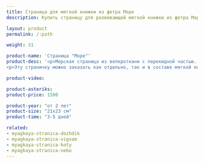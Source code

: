 ```yaml
---
title: Страница для мягкой книжки из фетра Море
description: Купить страницу для развивающей мягкой книжки из фетра Море в магазине KiddyTrick

layout: product
permalink: /:path

weight: 31

product-name: 'Страница "Море"'
product-desc: '<p>Морская страница из велкроткани с перекидной частью. На страницу с помощью липучек крепятся морские обитатели, живущие на разной глубине. По волнам (в кармашке-сеточке) плывёт кораблик с котом на борту. Всего в игре 12 съёмных деталей: кораблик, буёк, кот, рыбка, медуза, рак-отшельник в ракушке, морская звезда, морской конёк, моллюск морской ангел, королевская медуза, глубоководная рыба-удильщик и двустворчатый моллюск. Кораблик, кот и буёк сшиты без липучек.</p>
<p>Эту страничку можно заказать как отдельно, так и в составе мягкой книжки.</p>'

product-video:

product-asteriks:
product-price: 1500

product-year: "от 2 лет"
product-size: "21х23 см"
product-time: "3-5 дней"

related:
- myagkaya-stranica-dozhdik
- myagkaya-stranica-vigvam
- myagkaya-stranica-koty
- myagkaya-stranica-nebo
---
```

	